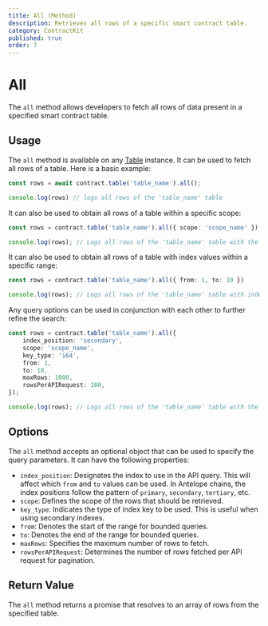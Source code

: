 ```yaml
---
title: All (Method)
description: Retrieves all rows of a specific smart contract table.
category: ContractKit
published: true
order: 7
---
```


# All

The `all` method allows developers to fetch all rows of data present in a specified smart contract table.

## Usage

The `all` method is available on any [Table](/docs/contract-kit/table) instance. It can be used to fetch all rows of a table. Here is a basic example:

```typescript
const rows = await contract.table('table_name').all();

console.log(rows) // logs all rows of the 'table_name' table
```

It can also be used to obtain all rows of a table within a specific scope:

```typescript
const rows = contract.table('table_name').all({ scope: 'scope_name' })

console.log(rows); // Logs all rows of the 'table_name' table with the 'scope_name' scope
```

It can also be used to obtain all rows of a table with index values within a specific range:

```typescript
const rows = contract.table('table_name').all({ from: 1, to: 10 })

console.log(rows); // Logs all rows of the 'table_name' table with index values between 1 and 10
```

Any query options can be used in conjunction with each other to further refine the search:

```typescript
const rows = contract.table('table_name').all({
    index_position: 'secondary',
    scope: 'scope_name',
    key_type: 'i64',
    from: 1,
    to: 10,
    maxRows: 1000,
    rowsPerAPIRequest: 100,
});

console.log(rows); // Logs all rows of the 'table_name' table with the defined query options
```

## Options

The `all` method accepts an optional object that can be used to specify the query parameters. It can have the following properties:

- `index_position`: Designates the index to use in the API query. This will affect which `from` and `to` values can be used. In Antelope chains, the index positions follow the pattern of `primary`, `secondary`, `tertiary`, etc.
- `scope`: Defines the scope of the rows that should be retrieved.
- `key_type`: Indicates the type of index key to be used. This is useful when using secondary indexes.
- `from`: Denotes the start of the range for bounded queries.
- `to`: Denotes the end of the range for bounded queries.
- `maxRows`: Specifies the maximum number of rows to fetch.
- `rowsPerAPIRequest`: Determines the number of rows fetched per API request for pagination.

## Return Value

The `all` method returns a promise that resolves to an array of rows from the specified table.